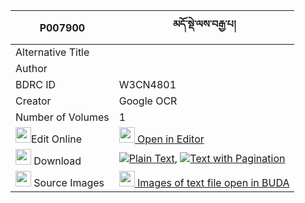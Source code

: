 |P007900|མདོ་སྡེ་ལས་བརྒྱ་པ། 
| --- | --- 
|Alternative Title |
|Author | 
|BDRC ID | W3CN4801
|Creator | Google OCR
|Number of Volumes| 1
|<img width="25" src="https://img.icons8.com/color/25/000000/edit-property.png">Edit Online| [<img width="25" src="https://avatars.githubusercontent.com/u/45091458?s=200&v=4"> Open in Editor](http://editor.openpecha.org/P007900)
|<img width="25" src="https://img.icons8.com/fluent/48/000000/download-2.png"/>  Download | [![](https://img.icons8.com/color/20/000000/txt.png)Plain Text](https://github.com/Openpecha/P007900/releases/download/v1/dode_la_sa_gyapa_plain_P007900.zip), [![](https://img.icons8.com/color/20/000000/txt.png)Text with Pagination](https://github.com/Openpecha/P007900/releases/download/v1/dode_la_sa_gyapa_pages_P007900.zip)
|<img width="25" src="https://img.icons8.com/plasticine/100/000000/pictures-folder.png"/>  Source Images | [<img width="25" src="https://library.bdrc.io/icons/BUDA-small.svg"> Images of text file open in BUDA](https://library.bdrc.io/show/bdr:W3CN4801)